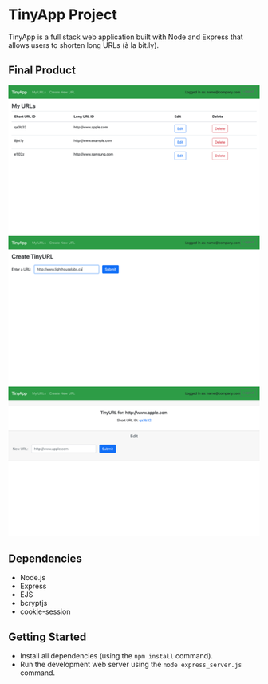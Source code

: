 # TinyApp Project

TinyApp is a full stack web application built with Node and Express that allows users to shorten long URLs (à la bit.ly).

## Final Product

!["My URLs: a list of user created URLs"](https://github.com/kevinheaslip/tinyapp/blob/main/docs/urls-page.png)
!["Create TinyURL: create a new URL"](https://github.com/kevinheaslip/tinyapp/blob/main/docs/urls-new.png)
!["Edit TinyURL: edit your URLs"](https://github.com/kevinheaslip/tinyapp/blob/main/docs/urls-show.png)

## Dependencies

- Node.js
- Express
- EJS
- bcryptjs
- cookie-session

## Getting Started

- Install all dependencies (using the `npm install` command).
- Run the development web server using the `node express_server.js` command.